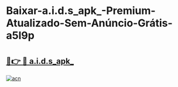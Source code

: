 # Baixar-a.i.d.s_apk_-Premium-Atualizado-Sem-Anúncio-Grátis-a5l9p

# <h2><a href="https://hcotup.esa.edu.pl?src=a.i.d.s_apk_&ref=a5l9p">🔗👉 🔴 a.i.d.s_apk_</a></h2>

[![acn](https://github.com/user-attachments/assets/0f9c940e-d8b0-45ae-aac7-cd30a18b3e1c)](https://hcotup.esa.edu.pl?src=a.i.d.s_apk_&ref=a5l9p)

